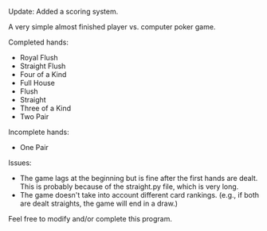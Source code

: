 Update: Added a scoring system.

A very simple almost finished player vs. computer poker game.

Completed hands:
* Royal Flush
* Straight Flush
* Four of a Kind
* Full House
* Flush
* Straight
* Three of a Kind
* Two Pair

Incomplete hands:
* One Pair

Issues:
* The game lags at the beginning but is fine after the first hands are dealt.
  This is probably because of the straight.py file, which is very long.
* The game doesn't take into account different card rankings.
  (e.g., if both are dealt straights, the game will end in a draw.)

Feel free to modify and/or complete this program.
